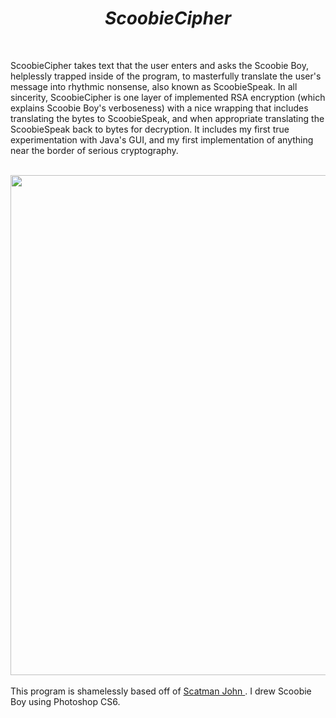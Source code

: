 <div align="center">
<h1><i>ScoobieCipher</i></h1>
</div>
</br>
<p>
ScoobieCipher takes text that the user enters and asks the Scoobie Boy, helplessly trapped inside of the program, to masterfully translate the user's message into rhythmic nonsense, also known as ScoobieSpeak. In all sincerity, ScoobieCipher is one layer of implemented RSA encryption (which explains Scoobie Boy's verboseness) with a nice wrapping that includes translating the bytes to ScoobieSpeak, and when appropriate translating the ScoobieSpeak back to bytes for decryption. It includes my first true experimentation with Java's GUI, and my first implementation of anything near the border of serious cryptography.
</br></br>
<div align="center">
<img src="https://i.imgur.com/9NURNp3.png" width="800"/>
</div>
</br>
This program is shamelessly based off of <a href="https://www.youtube.com/watch?v=Hy8kmNEo1i8"> Scatman John </a>. I drew Scoobie Boy using Photoshop CS6.
<p>
